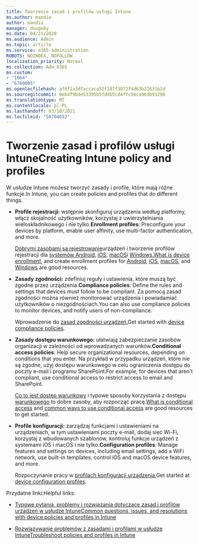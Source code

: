 ```yaml
---
title: Tworzenie zasad i profilów usługi Intune
ms.author: mandia
author: mandia
manager: dougeby
ms.date: 04/21/2020
ms.audience: Admin
ms.topic: article
ms.service: o365-administration
ROBOTS: NOINDEX, NOFOLLOW
localization_priority: Normal
ms.collection: Adm_O365
ms.custom:
- "1064"
- "6700005"
ms.openlocfilehash: af8f1a3dfaccaca52f187f387274d63b22631b2d
ms.sourcegitcommit: 0eb4f9bde53395b5fd4b5cd4ffc56ca96db91298
ms.translationtype: MT
ms.contentlocale: pl-PL
ms.lasthandoff: 03/10/2021
ms.locfileid: "50704652"
---
```

# <a name="creating-intune-policy-and-profiles"></a><span data-ttu-id="f7dcf-102">Tworzenie zasad i profilów usługi Intune</span><span class="sxs-lookup"><span data-stu-id="f7dcf-102">Creating Intune policy and profiles</span></span>

<span data-ttu-id="f7dcf-103">W usłudze Intune możesz tworzyć zasady i profile, które mają różne funkcje.</span><span class="sxs-lookup"><span data-stu-id="f7dcf-103">In Intune, you can create policies and profiles that do different things.</span></span>

- <span data-ttu-id="f7dcf-104">**Profile rejestracji:** wstępnie skonfiguruj urządzenia według platformy, włącz skojalność użytkowników, korzystaj z uwierzytelniania wieloskładnikowego i nie tylko.</span><span class="sxs-lookup"><span data-stu-id="f7dcf-104">**Enrollment profiles**: Preconfigure your devices by platform, enable user affinity, use multi-factor authentication, and more.</span></span>

  <span data-ttu-id="f7dcf-105">[Dobrymi zasobami są rejestrowanie](https://docs.microsoft.com/intune/device-enrollment)urządzeń i tworzenie profilów rejestracji dla [systemów Android,](https://docs.microsoft.com/intune/android-enroll) [iOS,](https://docs.microsoft.com/intune/ios-enroll) [macOS](https://docs.microsoft.com/intune/macos-enroll)i [Windows.](https://docs.microsoft.com/intune/windows-enrollment-methods)</span><span class="sxs-lookup"><span data-stu-id="f7dcf-105">[What is device enrollment](https://docs.microsoft.com/intune/device-enrollment), and create enrollment profiles for [Android](https://docs.microsoft.com/intune/android-enroll), [iOS](https://docs.microsoft.com/intune/ios-enroll), [macOS](https://docs.microsoft.com/intune/macos-enroll), and [Windows](https://docs.microsoft.com/intune/windows-enrollment-methods) are good resources.</span></span>

- <span data-ttu-id="f7dcf-106">**Zasady zgodności:** zdefiniuj reguły i ustawienia, które muszą być zgodne przez urządzenia.</span><span class="sxs-lookup"><span data-stu-id="f7dcf-106">**Compliance policies**: Define the rules and settings that devices must follow to be compliant.</span></span> <span data-ttu-id="f7dcf-107">Za pomocą zasad zgodności można również monitorować urządzenia i powiadamiać użytkowników o niezgodnościach.</span><span class="sxs-lookup"><span data-stu-id="f7dcf-107">You can also use compliance policies to monitor devices, and notify users of non-compliance.</span></span>

  <span data-ttu-id="f7dcf-108">Wprowadzenie do [zasad zgodności urządzeń.](https://docs.microsoft.com/intune/device-compliance-get-started)</span><span class="sxs-lookup"><span data-stu-id="f7dcf-108">Get started with [device compliance policies](https://docs.microsoft.com/intune/device-compliance-get-started).</span></span>
- <span data-ttu-id="f7dcf-109">**Zasady dostępu warunkowego:** ułatwiają zabezpieczanie zasobów organizacji w zależności od wprowadzanych warunków.</span><span class="sxs-lookup"><span data-stu-id="f7dcf-109">**Conditional access policies**: Help secure organizational resources, depending on conditions that you enter.</span></span> <span data-ttu-id="f7dcf-110">Na przykład w przypadku urządzeń, które nie są zgodne, użyj dostępu warunkowego w celu ograniczenia dostępu do poczty e-mail i programu SharePoint.</span><span class="sxs-lookup"><span data-stu-id="f7dcf-110">For example, for devices that aren't compliant, use conditional access to restrict access to email and SharePoint.</span></span>

  <span data-ttu-id="f7dcf-111">[Co to jest dostęp warunkowy](https://docs.microsoft.com/intune/conditional-access) i typowe sposoby korzystania z dostępu [warunkowego](https://docs.microsoft.com/intune/conditional-access-intune-common-ways-use) to dobre zasoby, aby rozpocząć pracę.</span><span class="sxs-lookup"><span data-stu-id="f7dcf-111">[What is conditional access](https://docs.microsoft.com/intune/conditional-access) and [common ways to use conditional access](https://docs.microsoft.com/intune/conditional-access-intune-common-ways-use) are good resources to get started.</span></span>

- <span data-ttu-id="f7dcf-112">**Profile konfiguracji:** zarządzaj funkcjami i ustawieniami na urządzeniach, w tym ustawieniami poczty e-mail, dodaj sieć Wi-Fi, korzystaj z wbudowanych szablonów, kontroluj funkcje urządzeń z systemami iOS i macOS i nie tylko.</span><span class="sxs-lookup"><span data-stu-id="f7dcf-112">**Configuration profiles**: Manage features and settings on devices, including email settings, add a WiFi network, use built-in templates, control iOS and macOS device features, and more.</span></span>

  <span data-ttu-id="f7dcf-113">Rozpoczynanie pracy w [profilach konfiguracji urządzenia.](https://docs.microsoft.com/intune/device-profiles)</span><span class="sxs-lookup"><span data-stu-id="f7dcf-113">Get started at [device configuration profiles](https://docs.microsoft.com/intune/device-profiles).</span></span>

<span data-ttu-id="f7dcf-114">Przydatne linki:</span><span class="sxs-lookup"><span data-stu-id="f7dcf-114">Helpful links:</span></span>

- [<span data-ttu-id="f7dcf-115">Typowe pytania, problemy i rozwiązania dotyczące zasad i profilów urządzeń w usłudze Intune</span><span class="sxs-lookup"><span data-stu-id="f7dcf-115">Common questions, issues, and resolutions with device policies and profiles in Intune</span></span>](https://docs.microsoft.com/intune/device-profile-troubleshoot)

- [<span data-ttu-id="f7dcf-116">Rozwiązywanie problemów z zasadami i profilami w usłudze Intune</span><span class="sxs-lookup"><span data-stu-id="f7dcf-116">Troubleshoot policies and profiles in Intune</span></span>](https://docs.microsoft.com/troubleshoot/mem/intune/troubleshoot-policies-in-microsoft-intune)
